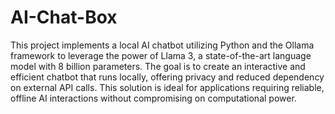 # AI-Chat-Box
This project implements a local AI chatbot utilizing Python and the Ollama framework to leverage the power of Llama 3, a state-of-the-art language model with 8 billion parameters. The goal is to create an interactive and efficient chatbot that runs locally, offering privacy and reduced dependency on external API calls. This solution is ideal for applications requiring reliable, offline AI interactions without compromising on computational power.
